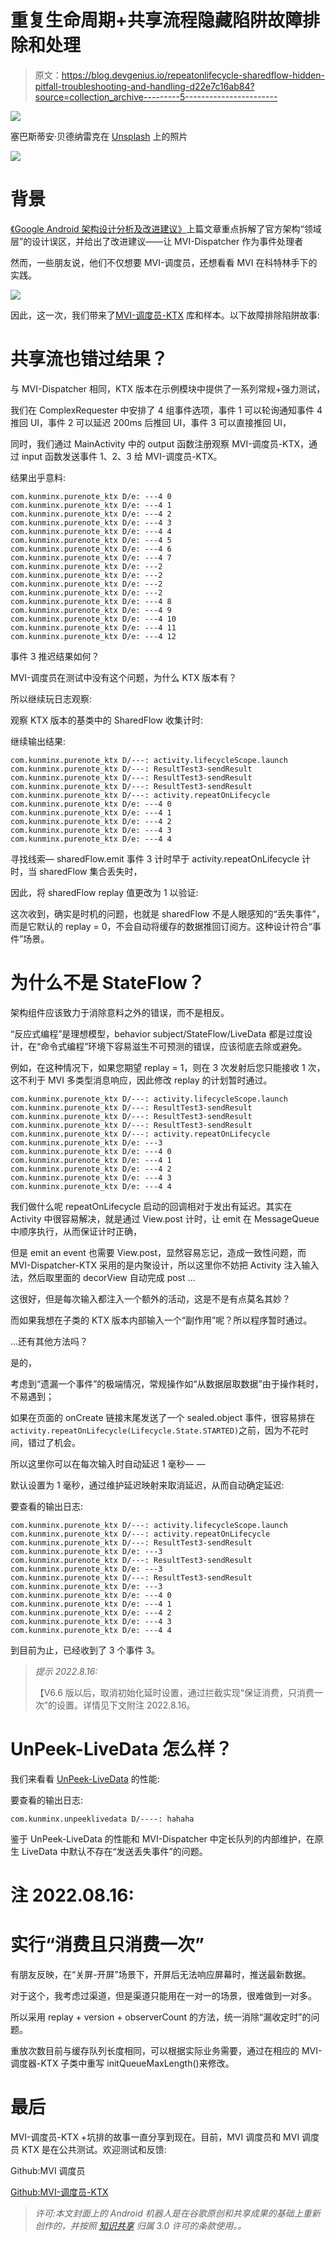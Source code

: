 # 重复生命周期+共享流程隐藏陷阱故障排除和处理

> 原文：<https://blog.devgenius.io/repeatonlifecycle-sharedflow-hidden-pitfall-troubleshooting-and-handling-d22e7c16ab84?source=collection_archive---------5----------------------->

![](img/d02880e965374f13ac17c196b0ff6b52.png)

塞巴斯蒂安·贝德纳雷克在 [Unsplash](https://unsplash.com?utm_source=medium&utm_medium=referral) 上的照片

![](img/ba51e751869e188d6614d107a9863bbe.png)

# 背景

[《Google Android 架构设计分析及改进建议》](https://medium.com/@kunminx/google-android-official-architecture-example-i-am-waiting-for-you-at-the-starting-line-b4752d97f283)上篇文章重点拆解了官方架构“领域层”的设计误区，并给出了改进建议——让 MVI-Dispatcher 作为事件处理者

然而，一些朋友说，他们不仅想要 MVI-调度员，还想看看 MVI 在科特林手下的实践。

![](img/f54b1b8daddc4c46e881d1fa4ec9eb0c.png)

因此，这一次，我们带来了[MVI-调度员-KTX](https://github.com/KunMinX/MVI-Dispatcher-KTX) 库和样本。以下故障排除陷阱故事:

# 共享流也错过结果？

与 MVI-Dispatcher 相同，KTX 版本在示例模块中提供了一系列常规+强力测试，

我们在 ComplexRequester 中安排了 4 组事件选项，事件 1 可以轮询通知事件 4 推回 UI，事件 2 可以延迟 200ms 后推回 UI，事件 3 可以直接推回 UI，

同时，我们通过 MainActivity 中的 output 函数注册观察 MVI-调度员-KTX，通过 input 函数发送事件 1、2、3 给 MVI-调度员-KTX。

结果出乎意料:

```
com.kunminx.purenote_ktx D/e: ---4 0
com.kunminx.purenote_ktx D/e: ---4 1
com.kunminx.purenote_ktx D/e: ---4 2
com.kunminx.purenote_ktx D/e: ---4 3
com.kunminx.purenote_ktx D/e: ---4 4
com.kunminx.purenote_ktx D/e: ---4 5
com.kunminx.purenote_ktx D/e: ---4 6
com.kunminx.purenote_ktx D/e: ---4 7
com.kunminx.purenote_ktx D/e: ---2
com.kunminx.purenote_ktx D/e: ---2
com.kunminx.purenote_ktx D/e: ---2
com.kunminx.purenote_ktx D/e: ---2
com.kunminx.purenote_ktx D/e: ---4 8
com.kunminx.purenote_ktx D/e: ---4 9
com.kunminx.purenote_ktx D/e: ---4 10
com.kunminx.purenote_ktx D/e: ---4 11
com.kunminx.purenote_ktx D/e: ---4 12
```

事件 3 推迟结果如何？

MVI-调度员在测试中没有这个问题，为什么 KTX 版本有？

所以继续玩日志观察:

观察 KTX 版本的基类中的 SharedFlow 收集计时:

继续输出结果:

```
com.kunminx.purenote_ktx D/---: activity.lifecycleScope.launch
com.kunminx.purenote_ktx D/---: ResultTest3-sendResult
com.kunminx.purenote_ktx D/---: ResultTest3-sendResult
com.kunminx.purenote_ktx D/---: ResultTest3-sendResult
com.kunminx.purenote_ktx D/---: activity.repeatOnLifecycle
com.kunminx.purenote_ktx D/e: ---4 0
com.kunminx.purenote_ktx D/e: ---4 1
com.kunminx.purenote_ktx D/e: ---4 2
com.kunminx.purenote_ktx D/e: ---4 3
com.kunminx.purenote_ktx D/e: ---4 4
```

寻找线索— sharedFlow.emit 事件 3 计时早于 activity.repeatOnLifecycle 计时，当 sharedFlow 集合丢失时，

因此，将 sharedFlow replay 值更改为 1 以验证:

这次收到，确实是时机的问题，也就是 sharedFlow 不是人眼感知的“丢失事件”，而是它默认的 replay = 0，不会自动将缓存的数据推回订阅方。这种设计符合“事件”场景。

# 为什么不是 StateFlow？

架构组件应该致力于消除意料之外的错误，而不是相反。

“反应式编程”是理想模型，behavior subject/StateFlow/LiveData 都是过度设计，在“命令式编程”环境下容易滋生不可预测的错误，应该彻底去除或避免。

例如，在这种情况下，如果您期望 replay = 1，则在 3 次发射后您只能接收 1 次，这不利于 MVI 多类型消息响应，因此修改 replay 的计划暂时通过。

```
com.kunminx.purenote_ktx D/---: activity.lifecycleScope.launch
com.kunminx.purenote_ktx D/---: ResultTest3-sendResult
com.kunminx.purenote_ktx D/---: ResultTest3-sendResult
com.kunminx.purenote_ktx D/---: ResultTest3-sendResult
com.kunminx.purenote_ktx D/---: activity.repeatOnLifecycle
com.kunminx.purenote_ktx D/e: ---3
com.kunminx.purenote_ktx D/e: ---4 0
com.kunminx.purenote_ktx D/e: ---4 1
com.kunminx.purenote_ktx D/e: ---4 2
com.kunminx.purenote_ktx D/e: ---4 3
com.kunminx.purenote_ktx D/e: ---4 4
```

我们做什么呢 repeatOnLifecycle 启动的回调相对于发出有延迟。其实在 Activity 中很容易解决，就是通过 View.post 计时，让 emit 在 MessageQueue 中顺序执行，从而保证计时正确，

但是 emit an event 也需要 View.post，显然容易忘记，造成一致性问题，而 MVI-Dispatcher-KTX 采用的是内聚设计，所以这里你不妨把 Activity 注入输入法，然后取里面的 decorView 自动完成 post …

这很好，但是每次输入都注入一个额外的活动，这是不是有点莫名其妙？

而如果我想在子类的 KTX 版本内部输入一个“副作用”呢？所以程序暂时通过。

…还有其他方法吗？

是的，

考虑到“遗漏一个事件”的极端情况，常规操作如“从数据层取数据”由于操作耗时，不易遇到；

如果在页面的 onCreate 链接末尾发送了一个 sealed.object 事件，很容易排在`activity.repeatOnLifecycle(Lifecycle.State.STARTED)`之前，因为不花时间，错过了机会。

所以这里你可以在每次输入时自动延迟 1 毫秒— —

默认设置为 1 毫秒，通过维护延迟映射来取消延迟，从而自动确定延迟:

要查看的输出日志:

```
com.kunminx.purenote_ktx D/---: activity.lifecycleScope.launch
com.kunminx.purenote_ktx D/---: activity.repeatOnLifecycle
com.kunminx.purenote_ktx D/---: ResultTest3-sendResult
com.kunminx.purenote_ktx D/e: ---3
com.kunminx.purenote_ktx D/---: ResultTest3-sendResult
com.kunminx.purenote_ktx D/e: ---3
com.kunminx.purenote_ktx D/---: ResultTest3-sendResult
com.kunminx.purenote_ktx D/e: ---3
com.kunminx.purenote_ktx D/e: ---4 0
com.kunminx.purenote_ktx D/e: ---4 1
com.kunminx.purenote_ktx D/e: ---4 2
com.kunminx.purenote_ktx D/e: ---4 3
com.kunminx.purenote_ktx D/e: ---4 4
```

到目前为止，已经收到了 3 个事件 3。

> *提示 2022.8.16:*
> 
> 【V6.6 版以后，取消初始化延时设置，通过拦截实现“保证消费，只消费一次”的设置。详情见下文附注 2022.8.16。

# UnPeek-LiveData 怎么样？

我们来看看 [UnPeek-LiveData](https://github.com/KunMinX/UnPeek-LiveData) 的性能:

要查看的输出日志:

```
com.kunminx.unpeeklivedata D/----: hahaha
```

鉴于 UnPeek-LiveData 的性能和 MVI-Dispatcher 中定长队列的内部维护，在原生 LiveData 中默认不存在“发送丢失事件”的问题。

# 注 2022.08.16:

# 实行“消费且只消费一次”

有朋友反映，在“关屏-开屏”场景下，开屏后无法响应屏幕时，推送最新数据。

对于这个，我考虑过渠道，但是渠道只能用在一对一的场景，很难做到一对多。

所以采用 replay + version + observerCount 的方法，统一消除“漏收定时”的问题。

重放次数目前与缓存队列长度相同，可以根据实际业务需要，通过在相应的 MVI-调度器-KTX 子类中重写 initQueueMaxLength()来修改。

# 最后

MVI-调度员-KTX +坑排的故事一直分享到现在。目前，MVI 调度员和 MVI 调度员 KTX 是在公共测试。欢迎测试和反馈:

Github:MVI 调度员

[Github:MVI-调度员-KTX](https://github.com/KunMinX/MVI-Dispatcher-KTX)

> *许可:本文封面上的 Android 机器人是在谷歌原创和共享成果的基础上重新创作的，并按照* [*知识共享*](https://creativecommons.org/licenses/by/3.0/) *归属 3.0 许可的条款使用。。*